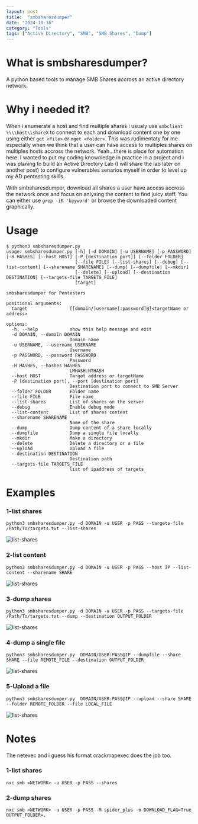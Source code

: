 ```yaml
---
layout: post
title:  "smbsharesdumper"
date: "2024-10-16"
category: "Tools"
tags: ["Active Directory", "SMB", "SMB Shares", "Dump"]
---
```



# What is smbsharesdumper?
A python based tools to manage SMB Shares accross an active directory network.

# Why i needed it?
When i enumerate a host and find multiple shares i usualy use `smbclient \\\\host\\shareX` to connect to each and download content one by one using either `get <file>` or `mget <folder>`. This was rudimentaty for me especially when we think that a user can have access to multiples shares on multiples hosts accross the network. Yeah...there is place for automation here. I wanted to put my coding knownledge in practice in a project and i was planing to build an Active Directory Lab (I will share the lab later on another post) to configure vulnerables senarios myself in order to level up my AD pentesting skills.

With smbsharesdumper, download all shares a user have access accross the network once and focus on anlysing the content to find juicy staff. You can either use `grep -iR 'keyword'` or browse the downloaded content graphically.

# Usage
```
$ python3 smbsharesdumper.py                                                                    
usage: smbsharesdumper.py [-h] [-d DOMAIN] [-u USERNAME] [-p PASSWORD] [-H HASHES] [--host HOST] [-P [destination port]] [--folder FOLDER]
                          [--file FILE] [--list-shares] [--debug] [--list-content] [--sharename SHARENAME] [--dump] [--dumpfile] [--mkdir]
                          [--delete] [--upload] [--destination DESTINATION] [--targets-file TARGETS_FILE]
                          [target]

smbsharesdumper for Pentesters

positional arguments:
  target                [[domain/]username[:password]@]<targetName or address>

options:
  -h, --help            show this help message and exit
  -d DOMAIN, --domain DOMAIN
                        Domain name
  -u USERNAME, --username USERNAME
                        Username
  -p PASSWORD, --password PASSWORD
                        Password
  -H HASHES, --hashes HASHES
                        LMHASH:NTHASH
  --host HOST           Target address or targetName
  -P [destination port], --port [destination port]
                        Destination port to connect to SMB Server
  --folder FOLDER       Folder name
  --file FILE           File name
  --list-shares         List of shares on the server
  --debug               Enable debug mode
  --list-content        List of shares content
  --sharename SHARENAME
                        Name of the share
  --dump                Dump content of a share locally
  --dumpfile            Dump a single file locally
  --mkdir               Make a directory
  --delete              Delete a directory or a file
  --upload              Upload a file
  --destination DESTINATION
                        Destination path
  --targets-file TARGETS_FILE
                        list of ipaddress of targets
```

# Examples

### 1-list shares
```
python3 smbsharesdumper.py -d DOMAIN -u USER -p PASS --targets-file /Path/To/targets.txt --list-shares
```
![list-shares](https://github.com/gil01karougbe/gil01karougbe.github.io/tree/main/assets/img/tools/smbsharesdumper1.png)
<br>

### 2-list content
```
python3 smbsharesdumper.py -d DOMAIN -u USER -p PASS --host IP --list-content --sharename SHARE
```
![list-shares](https://github.com/gil01karougbe/gil01karougbe.github.io/tree/main/assets/img/tools/smbsharesdumper1.png)
<br>

### 3-dump shares
```
python3 smbsharesdumper.py -d DOMAIN -u USER -p PASS --targets-file /Path/To/targets.txt --dump --destination OUTPUT_FOLDER
```
![list-shares](https://github.com/gil01karougbe/gil01karougbe.github.io/tree/main/assets/img/tools/smbsharesdumper1.png)
<br>

### 4-dump a single file
```
python3 smbsharesdumper.py  DOMAIN/USER:PASS@IP --dumpfile --share SHARE --file REMOTE_FILE --destination OUTPUT_FOLDER
```
![list-shares](https://github.com/gil01karougbe/gil01karougbe.github.io/tree/main/assets/img/tools/smbsharesdumper1.png)
<br>

### 5-Upload a file
```
python3 smbsharesdumper.py  DOMAIN/USER:PASS@IP --upload --share SHARE --folder REMOTE_FOLDER --file LOCAL_FILE
```
![list-shares](https://github.com/gil01karougbe/gil01karougbe.github.io/tree/main/assets/img/tools/smbsharesdumper1.png)
<br>

# Notes
The netexec and i guess his format crackmapexec does the job too.

### 1-list shares
```
nxc smb <NETWORK> -u USER -p PASS --shares
```

### 2-dump shares
```
nxc smb <NETWORK> -u USER -p PASS -M spider_plus -o DOWNLOAD_FLAG=True OUTPUT_FOLDER=.
```